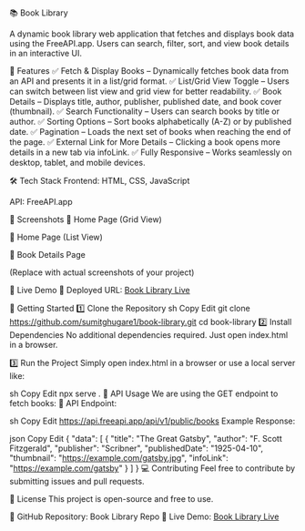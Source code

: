 📚 Book Library

A dynamic book library web application that fetches and displays book data using the FreeAPI.app. Users can search, filter, sort, and view book details in an interactive UI.

🚀 Features
✅ Fetch & Display Books – Dynamically fetches book data from an API and presents it in a list/grid format.
✅ List/Grid View Toggle – Users can switch between list view and grid view for better readability.
✅ Book Details – Displays title, author, publisher, published date, and book cover (thumbnail).
✅ Search Functionality – Users can search books by title or author.
✅ Sorting Options – Sort books alphabetically (A-Z) or by published date.
✅ Pagination – Loads the next set of books when reaching the end of the page.
✅ External Link for More Details – Clicking a book opens more details in a new tab via infoLink.
✅ Fully Responsive – Works seamlessly on desktop, tablet, and mobile devices.

🛠 Tech Stack
Frontend: HTML, CSS, JavaScript

API: FreeAPI.app

🎥 Screenshots
📌 Home Page (Grid View)

📌 Home Page (List View)

📌 Book Details Page

(Replace with actual screenshots of your project)

🔗 Live Demo
🔴 Deployed URL: [Book Library Live](https://book-library-phi-five.vercel.app/)

🚀 Getting Started
1️⃣ Clone the Repository
sh
Copy
Edit
git clone https://github.com/sumitghugare1/book-library.git
cd book-library
2️⃣ Install Dependencies
No additional dependencies required. Just open index.html in a browser.

3️⃣ Run the Project
Simply open index.html in a browser or use a local server like:

sh
Copy
Edit
npx serve .
🌟 API Usage
We are using the GET endpoint to fetch books:
📌 API Endpoint:

sh
Copy
Edit
https://api.freeapi.app/api/v1/public/books
Example Response:

json
Copy
Edit
{
  "data": [
    {
      "title": "The Great Gatsby",
      "author": "F. Scott Fitzgerald",
      "publisher": "Scribner",
      "publishedDate": "1925-04-10",
      "thumbnail": "https://example.com/gatsby.jpg",
      "infoLink": "https://example.com/gatsby"
    }
  ]
}
💻 Contributing
Feel free to contribute by submitting issues and pull requests.

📜 License
This project is open-source and free to use.

🔹 GitHub Repository: Book Library Repo
🔹 Live Demo: [Book Library Live
](https://book-library-phi-five.vercel.app/)
